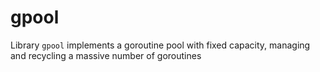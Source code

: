 # gpool
Library `gpool` implements a goroutine pool with fixed capacity, managing and recycling a massive number of goroutines

